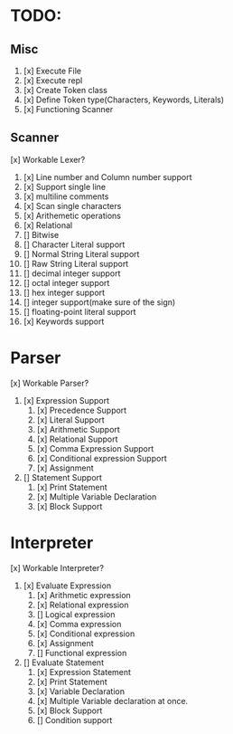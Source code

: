 # TODO:

## Misc

1. [x] Execute File
1. [x] Execute repl
1. [x] Create Token class
1. [x] Define Token type(Characters, Keywords, Literals) 
1. [x] Functioning Scanner

## Scanner
[x] Workable Lexer?

1. [x] Line number and Column number support
1. [x] Support single line
1. [x] multiline comments
1. [x] Scan single characters
1. [x] Arithemetic operations
1. [x] Relational
1. [] Bitwise
1. [] Character Literal support 
1. [] Normal String Literal support
1. [] Raw String Literal support
1. [] decimal integer support
1. [] octal integer support
1. [] hex integer support
1. [] integer support(make sure of the sign)
1. [] floating-point literal support
1. [x] Keywords support

# Parser
[x] Workable Parser?

1. [x] Expression Support
    1. [x] Precedence Support
    1. [x] Literal Support
    1. [x] Arithmetic Support
    1. [x] Relational Support
    1. [x] Comma Expression Support
    1. [x] Conditional expression Support
    1. [x] Assignment
1. [] Statement Support
    1. [x] Print Statement
    1. [x] Multiple Variable Declaration
    1. [x] Block Support

# Interpreter
[x] Workable Interpreter?

1. [x] Evaluate Expression
    1. [x] Arithmetic expression
    1. [x] Relational expression
    1. [] Logical expression
    1. [x] Comma expression
    1. [x] Conditional expression
    1. [x] Assignment
    1. [] Functional expression
1. [] Evaluate Statement
    1. [x] Expression Statement
    1. [x] Print Statement
    1. [x] Variable Declaration
    1. [x] Multiple Variable declaration at once.
    1. [x] Block Support
    1. [] Condition support